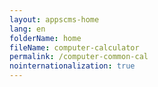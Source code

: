 ```yaml
---
layout: appscms-home
lang: en
folderName: home
fileName: computer-calculator
permalink: /computer-common-cal
nointernationalization: true
---
```

